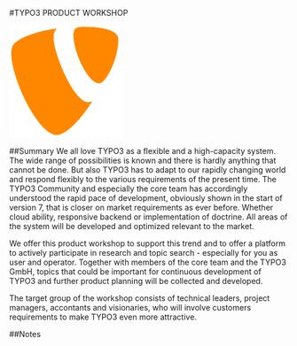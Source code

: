 #TYPO3 PRODUCT WORKSHOP

![TYPO3](https://raw.githubusercontent.com/avarx/T3CON16/master/Presenter/typo3_logo.png)

##Summary
We all love TYPO3 as a flexible and a high-capacity system. The wide range of possibilities is known and there is hardly anything that cannot be done. But also TYPO3 has to adapt to our rapidly changing world and respond flexibly to the various requirements of the present time. The TYPO3 Community and especially the core team has accordingly understood the rapid pace of development, obviously shown in the start of version 7, that is closer on market requirements as ever before. Whether cloud ability, responsive backend or implementation of doctrine. All areas of the system will be developed and optimized relevant to the market.

We offer this product workshop to support this trend and to offer a platform to actively participate in research and topic search - especially for you as user and operator. Together with members of the core team and the TYPO3 GmbH, topics that could be important for continuous development of TYPO3 and further product planning will be collected and developed.

The target
group of the workshop consists of technical leaders, project managers,
accontants and visionaries, who will involve customers requirements to make
TYPO3 even more attractive.

##Notes